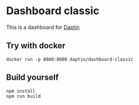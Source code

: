 # Dashboard classic

This is a dashboard for [Daptin](https://github.com/daptin/daptin)

## Try with docker

`docker run -p 8080:8080 daptin/dashboard-classic`

## Build yourself


```bash
npm install
npm run build
```
